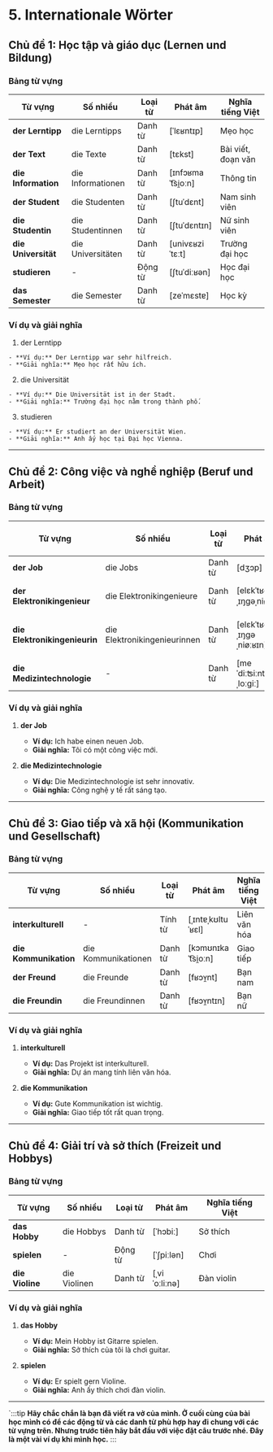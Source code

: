# 5. Internationale Wörter
## **Chủ đề 1: Học tập và giáo dục (Lernen und Bildung)**

### **Bảng từ vựng**

| **Từ vựng**     | **Số nhiều**      | **Loại từ** | **Phát âm**        | **Nghĩa tiếng Việt** |
| --------------- | ----------------- | ----------- | ------------------ | -------------------- |
| **der Lerntipp**    | die Lerntipps     | Danh từ     | [ˈlɛʁntɪp]         | Mẹo học              |
| **der Text**        | die Texte         | Danh từ     | [tɛkst]            | Bài viết, đoạn văn   |
| **die Information** | die Informationen | Danh từ     | [ɪnfɔʁmaˈt͡si̯oːn] | Thông tin            |
| **der Student**     | die Studenten     | Danh từ     | [ʃtuˈdɛnt]         | Nam sinh viên        |
| **die Studentin**   | die Studentinnen  | Danh từ     | [ʃtuˈdɛntɪn]       | Nữ sinh viên         |
| **die Universität** | die Universitäten | Danh từ     | [univɛʁziˈtɛːt]    | Trường đại học       |
| **studieren**       | -                 | Động từ     | [ʃtuˈdiːʁən]       | Học đại học          |
| **das Semester**    | die Semester      | Danh từ     | [zeˈmɛstɐ]         | Học kỳ               |

### **Ví dụ và giải nghĩa**

1.   der Lerntipp
    
    - **Ví dụ:** Der Lerntipp war sehr hilfreich.
    - **Giải nghĩa:** Mẹo học rất hữu ích.
2.   die Universität
    
    - **Ví dụ:** Die Universität ist in der Stadt.
    - **Giải nghĩa:** Trường đại học nằm trong thành phố.
3.   studieren
    
    - **Ví dụ:** Er studiert an der Universität Wien.
    - **Giải nghĩa:** Anh ấy học tại Đại học Vienna.

---

## **Chủ đề 2: Công việc và nghề nghiệp (Beruf und Arbeit)**

### **Bảng từ vựng**

| **Từ vựng**               | **Số nhiều**                 | **Loại từ** | **Phát âm**                 | **Nghĩa tiếng Việt** |
| ------------------------- | ---------------------------- | ----------- | --------------------------- | -------------------- |
| **der Job**                   | die Jobs                     | Danh từ     | [dʒɔp]                      | Công việc            |
| **der Elektronikingenieur**   | die Elektronikingenieure     | Danh từ     | [elɛkˈtʁoːnɪkˌɪŋɡəˌniøːɐ̯]  | Kỹ sư điện tử        |
| **die Elektronikingenieurin** | die Elektronikingenieurinnen | Danh từ     | [elɛkˈtʁoːnɪkˌɪŋɡəˌniøːʁɪn] | Nữ kỹ sư điện tử     |
| **die Medizintechnologie**    | -                            | Danh từ     | [meˈdiːʦiːnteçnoˌloːɡiː]    | Công nghệ y tế       |

### **Ví dụ và giải nghĩa**

1. **der Job**
    
    - **Ví dụ:** Ich habe einen neuen Job.
    - **Giải nghĩa:** Tôi có một công việc mới.
2.  **die Medizintechnologie**
    
    - **Ví dụ:** Die Medizintechnologie ist sehr innovativ.
    - **Giải nghĩa:** Công nghệ y tế rất sáng tạo.

---

## **Chủ đề 3: Giao tiếp và xã hội (Kommunikation und Gesellschaft)**

### **Bảng từ vựng**

| **Từ vựng**       | **Số nhiều**        | **Loại từ** | **Phát âm**         | **Nghĩa tiếng Việt** |
| ----------------- | ------------------- | ----------- | ------------------- | -------------------- |
| **interkulturell**    | -                   | Tính từ     | [ˌɪntɐˌkʊltuˈʁɛl]   | Liên văn hóa         |
| **die Kommunikation** | die Kommunikationen | Danh từ     | [kɔmʊnɪkaˈt͡si̯oːn] | Giao tiếp            |
| **der Freund**        | die Freunde         | Danh từ     | [fʁɔʏ̯nt]           | Bạn nam              |
| **die Freundin**      | die Freundinnen     | Danh từ     | [fʁɔʏ̯ntɪn]         | Bạn nữ               |

### **Ví dụ và giải nghĩa**

1. **interkulturell**
    
    - **Ví dụ:** Das Projekt ist interkulturell.
    - **Giải nghĩa:** Dự án mang tính liên văn hóa.
2. **die Kommunikation**
    
    - **Ví dụ:** Gute Kommunikation ist wichtig.
    - **Giải nghĩa:** Giao tiếp tốt rất quan trọng.

---

## **Chủ đề 4: Giải trí và sở thích (Freizeit und Hobbys)**

### **Bảng từ vựng**

| **Từ vựng** | **Số nhiều** | **Loại từ** | **Phát âm**   | **Nghĩa tiếng Việt** |
| ----------- | ------------ | ----------- | ------------- | -------------------- |
| **das Hobby**   | die Hobbys   | Danh từ     | [ˈhɔbiː]      | Sở thích             |
| **spielen**     | -            | Động từ     | [ˈʃpiːlən]    | Chơi                 |
| **die Violine** | die Violinen | Danh từ     | [ˌviˈoːliːnə] | Đàn violin           |

### **Ví dụ và giải nghĩa**

1. **das Hobby**
    
    - **Ví dụ:** Mein Hobby ist Gitarre spielen.
    - **Giải nghĩa:** Sở thích của tôi là chơi guitar.
2. **spielen**
    
    - **Ví dụ:** Er spielt gern Violine.
    - **Giải nghĩa:** Anh ấy thích chơi đàn violin.
---
`:::tip
**Hãy chắc chắn là bạn đã viết ra vở của mình. Ở cuối cùng của bài học mình có để các động từ và các danh từ phù hợp hay đi chung với các từ vựng trên. Nhưng trước tiên hãy bắt đầu với việc đặt câu trước nhé. Đây là một vài ví dụ khi mình học.**
:::